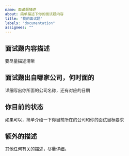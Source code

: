 ```yaml
---
name: 面试题描述
about: 简单描述下你的面试题内容
title: "我的面试题"
labels: "documentation"
assignees: ""
---
```


## 面试题内容描述

要尽量描述清晰

## 面试题出自哪家公司，何时面的
详细写出你所面的公司名称，还有对应的日期


## 你目前的状态

如果可以，简单介绍一下你目前所在的公司和你的面试目标要求

## 额外的描述

其他任何有关的描述，尽量详细。
